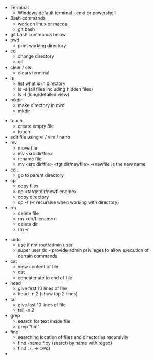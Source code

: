 - Terminal
    - Windows default terminal - cmd or powershell
- Bash commands
    - work on linux or macos
    - git bash 
- git bash commands below
- pwd
    - print working directory
- cd 
    - change directory
    - cd <dirname>
- clear / cls
    - clears terminal
- ls
    - list what is in directory
    - ls -a (all files including hidden files)
    - ls -l (long/detailed view)
- mkdir 
    - make directory in cwd
    - mkdir <dir>
- touch 
    - create empty file
    - touch <filename>
- edit file using vi / vim / nano
- mv 
    - move file
    - mv <src dir/file> <tgt dir>
    - rename file
    - mv <src dir/file> <tgt dir/newfile> ->newfile is the new name
- cd ..
    - go to parent directory
- cp
    - copy files
    - cp <filename> <targetdir/newfilename>
    - copy directory
    - cp -r <srcdir> <tgtdir>      (-r recursive when working with directory)
- rm
    - delete file
    - rm <dir/filename>
    - delete dir
    - rm -r <dir>
- sudo
    - use if not root/admin user
    - super user do - provide admin privileges to allow execution of certain commands
- cat
    - view content of file
    - cat <filename>
    - concatenate to end of file
- head
    - give first 10 lines of file
    - head -n 2 <filename> (show top 2 lines)
- tail 
    - give last 10 lines of file
    - tail -n 2
- grep 
    - search for text inside file 
    - grep "tim" <filename>
- find 
    - searching location of files and directories recursivily
    - find <dirlocation> -name *.py   (search by name with regex) 
    - find .    (. -> cwd)
- 




